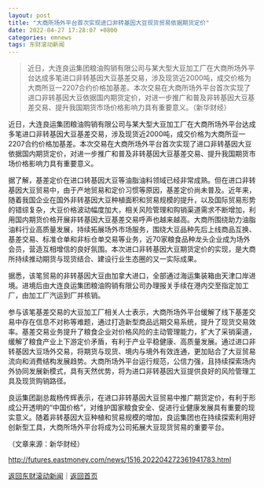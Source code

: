 ```yaml
---
layout: post
title: "大商所场外平台首次实现进口非转基因大豆现货贸易依据期货定价"
date: 2022-04-27 17:28:07 +0800
categories: emnews
tags: 东财滚动新闻
---
```

> 近日，大连良运集团粮油购销有限公司与某大型大豆加工厂在大商所场外平台达成多笔进口非转基因大豆基差交易，涉及现货近2000吨，成交价格为大商所豆一2207合约价格加基差。本次交易在大商所场外平台首次实现了进口非转基因大豆依据国内期货定价，对进一步推广和普及非转基因大豆基差交易、提升我国期货市场价格影响力具有重要意义。（新华财经）

<p>近日，大连良运集团粮油购销有限公司与某大型大豆加工厂在大商所场外平台达成多笔进口非转基因大豆基差交易，涉及现货近2000吨，成交价格为大商所豆一2207合约价格加基差。本次交易在大商所场外平台首次实现了进口非转基因大豆依据国内期货定价，对进一步推广和普及非转基因大豆基差交易、提升我国期货市场价格影响力具有重要意义。</p><p>据了解，基差定价在进口转基因大豆等油脂油料领域已经非常成熟。但在进口非转基因大豆贸易中，由于产地贸易和定价习惯等原因，基差定价尚未普及。近年来，随着我国企业在国外非转基因大豆种植面积和贸易规模的提升，以及国际贸易形势的错综复杂，大豆价格波动幅度加大，相关风险管理和购销渠道需求不断增加，利用国内期货价格开展非转基因大豆基差交易呼声也越来越高。大商所围绕助力油脂油料行业高质量发展，持续拓展场外市场服务，围绕大豆品种先后上线商品互换、基差交易、标准仓单和非标仓单交易等业务，近70家粮食品种龙头企业成为场外会员，营造互相增信的良好氛围。本次进口非转基因大豆期货定价的实现，是大商所持续推动期货与现货结合、建设行业生态圈的又一实际成果。</p><p>据悉，该笔贸易的非转基因大豆由加拿大进口，全部通过海运集装箱由天津口岸进境。进境后由大连良运集团粮油购销有限公司办理报关手续在港内交至指定加工厂，由加工厂汽运到厂并核销。</p><p>参与该笔基差交易的大豆加工厂相关人士表示，大商所场外平台缓解了线下基差交易中存在信息不对称等难题，通过打造新型商品远期交易系统，提升了现货交易效率。基差交易业务提升了粮食企业对价格风险的主动管理能力，扩大了采销渠道，缓解了粮食产业上下游定价矛盾，有利于产业平稳健康、高质量发展。通过进口非转基因大豆场外交易，将期货与现货、境内与境外有效连通，更加贴合了大豆贸易流向和消费结构发展趋势。大商所场外平台运行规范，公信力强，且持续探索场内外协同发展新模式，具有天然优势，将为进口非转基因大豆提供良好的风险管理工具及现货购销路径。</p><p>良运集团副总裁杨传辉表示，在进口非转基因大豆贸易中推广期货定价，有利于形成公开透明的“中国价格”，对维护国家粮食安全、促进行业健康发展具有重要的现实意义。随着非转基因大豆种植和贸易规模的增加，良运集团也在持续探索利用好创新型工具，大商所场外平台将成为公司拓展大豆现货贸易的重要平台。</p><p class="em_media">（文章来源：新华财经）</p>

<http://futures.eastmoney.com/news/1516,202204272361941783.html>

[返回东财滚动新闻](//finews.withounder.com/emnews/)｜[返回首页](//finews.withounder.com/)